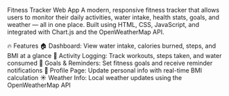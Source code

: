 Fitness Tracker Web App
A modern, responsive fitness tracker that allows users to monitor their daily activities, water intake, health stats, goals, and weather — all in one place. Built using HTML, CSS, JavaScript, and integrated with Chart.js and the OpenWeatherMap API.

🔥 Features
🏠 Dashboard: View water intake, calories burned, steps, and BMI at a glance
💪 Activity Logging: Track workouts, steps taken, and water consumed
🎯 Goals & Reminders: Set fitness goals and receive reminder notifications
👤 Profile Page: Update personal info with real-time BMI calculation
☀️ Weather Info: Local weather updates using the OpenWeatherMap API
